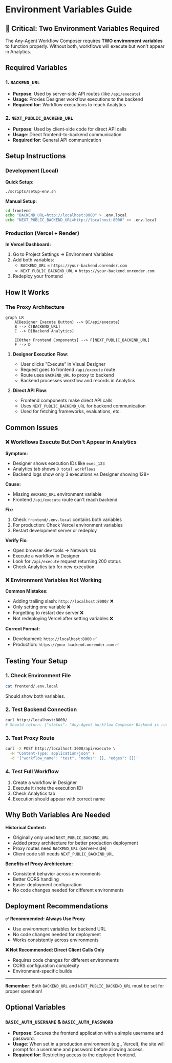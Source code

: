 # Environment Variables Guide

## 🚨 Critical: Two Environment Variables Required

The Any-Agent Workflow Composer requires **TWO environment variables** to function properly. Without both, workflows will execute but won't appear in Analytics.

## Required Variables

### 1. `BACKEND_URL`
- **Purpose**: Used by server-side API routes (like `/api/execute`)
- **Usage**: Proxies Designer workflow executions to the backend
- **Required for**: Workflow executions to reach Analytics

### 2. `NEXT_PUBLIC_BACKEND_URL`
- **Purpose**: Used by client-side code for direct API calls
- **Usage**: Direct frontend-to-backend communication
- **Required for**: General API communication

## Setup Instructions

### Development (Local)

**Quick Setup:**
```bash
./scripts/setup-env.sh
```

**Manual Setup:**
```bash
cd frontend
echo "BACKEND_URL=http://localhost:8000" > .env.local
echo "NEXT_PUBLIC_BACKEND_URL=http://localhost:8000" >> .env.local
```

### Production (Vercel + Render)

**In Vercel Dashboard:**
1. Go to Project Settings → Environment Variables
2. Add both variables:
   - `BACKEND_URL` = `https://your-backend.onrender.com`
   - `NEXT_PUBLIC_BACKEND_URL` = `https://your-backend.onrender.com`
3. Redeploy your frontend

## How It Works

### The Proxy Architecture

```mermaid
graph LR
    A[Designer Execute Button] --> B[/api/execute]
    B --> C[BACKEND_URL]
    C --> D[Backend Analytics]
    
    E[Other Frontend Components] --> F[NEXT_PUBLIC_BACKEND_URL]
    F --> D
```

1. **Designer Execution Flow**:
   - User clicks "Execute" in Visual Designer
   - Request goes to frontend `/api/execute` route
   - Route uses `BACKEND_URL` to proxy to backend
   - Backend processes workflow and records in Analytics

2. **Direct API Flow**:
   - Frontend components make direct API calls
   - Uses `NEXT_PUBLIC_BACKEND_URL` for backend communication
   - Used for fetching frameworks, evaluations, etc.

## Common Issues

### ❌ Workflows Execute But Don't Appear in Analytics

**Symptom:**
- Designer shows execution IDs like `exec_123`
- Analytics tab shows `0 total workflows`
- Backend logs show only 3 executions vs Designer showing 128+

**Cause:**
- Missing `BACKEND_URL` environment variable
- Frontend `/api/execute` route can't reach backend

**Fix:**
1. Check `frontend/.env.local` contains both variables
2. For production: Check Vercel environment variables
3. Restart development server or redeploy

**Verify Fix:**
- Open browser dev tools → Network tab
- Execute a workflow in Designer
- Look for `/api/execute` request returning 200 status
- Check Analytics tab for new execution

### ❌ Environment Variables Not Working

**Common Mistakes:**
- Adding trailing slash: `http://localhost:8000/` ❌
- Only setting one variable ❌
- Forgetting to restart dev server ❌
- Not redeploying Vercel after setting variables ❌

**Correct Format:**
- Development: `http://localhost:8000` ✅
- Production: `https://your-backend.onrender.com` ✅

## Testing Your Setup

### 1. Check Environment File
```bash
cat frontend/.env.local
```
Should show both variables.

### 2. Test Backend Connection
```bash
curl http://localhost:8000/
# Should return: {"status": "Any-Agent Workflow Composer Backend is running!"}
```

### 3. Test Proxy Route
```bash
curl -X POST http://localhost:3000/api/execute \
  -H "Content-Type: application/json" \
  -d '{"workflow_name": "test", "nodes": [], "edges": []}'
```

### 4. Test Full Workflow
1. Create a workflow in Designer
2. Execute it (note the execution ID)
3. Check Analytics tab
4. Execution should appear with correct name

## Why Both Variables Are Needed

**Historical Context:**
- Originally only used `NEXT_PUBLIC_BACKEND_URL`
- Added proxy architecture for better production deployment
- Proxy routes need `BACKEND_URL` (server-side)
- Client code still needs `NEXT_PUBLIC_BACKEND_URL`

**Benefits of Proxy Architecture:**
- Consistent behavior across environments
- Better CORS handling
- Easier deployment configuration
- No code changes needed for different environments

## Deployment Recommendations

**✅ Recommended: Always Use Proxy**
- Use environment variables for backend URL
- No code changes needed for deployment
- Works consistently across environments

**❌ Not Recommended: Direct Client Calls Only**
- Requires code changes for different environments
- CORS configuration complexity
- Environment-specific builds

---

**Remember**: Both `BACKEND_URL` and `NEXT_PUBLIC_BACKEND_URL` must be set for proper operation! 

## Optional Variables

### `BASIC_AUTH_USERNAME` & `BASIC_AUTH_PASSWORD`
- **Purpose**: Secures the frontend application with a simple username and password.
- **Usage**: When set in a production environment (e.g., Vercel), the site will prompt for a username and password before allowing access.
- **Required for**: Restricting access to the deployed frontend. 